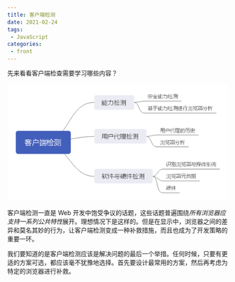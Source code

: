```yaml
---
title: 客户端检测
date: 2021-02-24
tags:
 - JavaScript
categories:
 - front
---
```


先来看看客户端检查需要学习哪些内容？

![](../../imgs/client_test.png)

客户端检测一直是 Web 开发中饱受争议的话题，这些话题普遍围绕*所有浏览器应支持一系列公共特性*展开。理想情况下是这样的。但是在显示中，浏览器之间的差异和莫名其妙的行为，让客户端检测变成一种补救措施，而且也成为了开发策略的重要一环。

我们要知道的是客户端检测应该是解决问题的最后一个举措。任何时候，只要有更适的方案可选，都应该毫不犹豫地选择。首先要设计最常用的方案，然后再考虑为特定的浏览器进行补救。